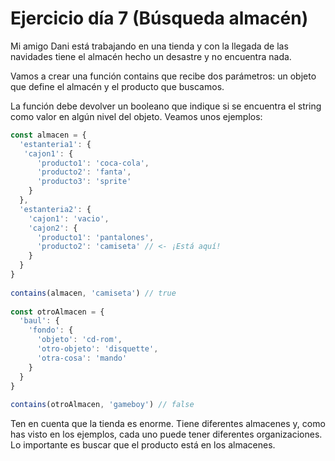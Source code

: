 # Ejercicio día 7 (Búsqueda almacén)  
  
Mi amigo Dani está trabajando en una tienda y con la llegada de las navidades tiene el almacén hecho un desastre y no encuentra nada.  
  
Vamos a crear una función contains que recibe dos parámetros: un objeto que define el almacén y el producto que buscamos.  
  
La función debe devolver un booleano que indique si se encuentra el string como valor en algún nivel del objeto. Veamos unos ejemplos:  
  
```javascript  
const almacen = {  
  'estanteria1': {  
   'cajon1': {  
      'producto1': 'coca-cola',  
      'producto2': 'fanta',  
      'producto3': 'sprite'  
    }  
  },  
  'estanteria2': {  
    'cajon1': 'vacio',  
    'cajon2': {  
      'producto1': 'pantalones',  
      'producto2': 'camiseta' // <- ¡Está aquí!  
    }  
  }  
}  
  
contains(almacen, 'camiseta') // true  
  
const otroAlmacen = {  
  'baul': {  
    'fondo': {  
      'objeto': 'cd-rom',  
      'otro-objeto': 'disquette',  
      'otra-cosa': 'mando'  
    }  
  }  
}  
  
contains(otroAlmacen, 'gameboy') // false  
```  
  
Ten en cuenta que la tienda es enorme. Tiene diferentes almacenes y, como has visto en los ejemplos, cada uno puede tener diferentes organizaciones. Lo importante es buscar que el producto está en los almacenes.  
